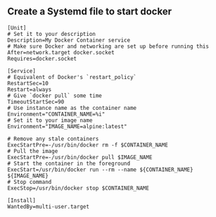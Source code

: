 ## Create a Systemd file to start docker
	
	[Unit]
	# Set it to your description
	Description=My Docker Container service
	# Make sure Docker and networking are set up before running this
	After=network.target docker.socket
	Requires=docker.socket

	[Service]
	# Equivalent of Docker's `restart_policy`
	RestartSec=10
	Restart=always
	# Give `docker pull` some time
	TimeoutStartSec=90
	# Use instance name as the container name
	Environment="CONTAINER_NAME=%i"
	# Set it to your image name
	Environment="IMAGE_NAME=alpine:latest"

	# Remove any stale containers
	ExecStartPre=-/usr/bin/docker rm -f $CONTAINER_NAME
	# Pull the image
	ExecStartPre=-/usr/bin/docker pull $IMAGE_NAME
	# Start the container in the foreground
	ExecStart=/usr/bin/docker run --rm --name ${CONTAINER_NAME} ${IMAGE_NAME}
	# Stop command
	ExecStop=/usr/bin/docker stop $CONTAINER_NAME

	[Install]
	WantedBy=multi-user.target